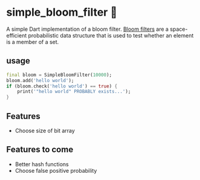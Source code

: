# simple_bloom_filter 🎯

A simple Dart implementation of a bloom filter. [Bloom filters](https://en.wikipedia.org/wiki/Bloom_filter) are a space-efficient probabilistic data structure that is used to test whether an element is a member of a set.

## usage

```dart
final bloom = SimpleBloomFilter(10000);
bloom.add('hello world');
if (bloom.check('hello world') == true) {
    print('"hello world" PROBABLY exists...');
}
```

## Features

- Choose size of bit array

## Features to come

- Better hash functions
- Choose false positive probability